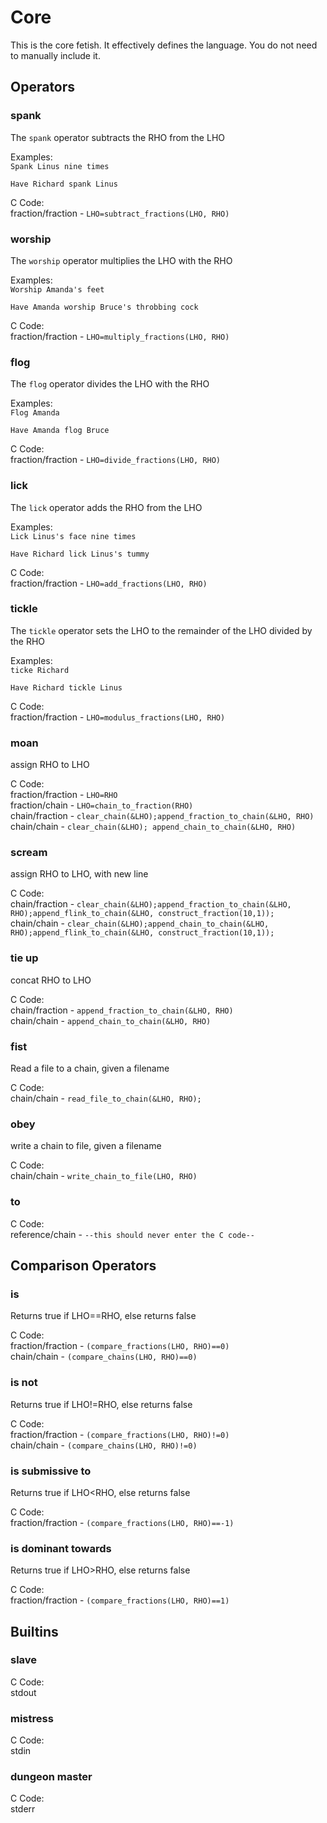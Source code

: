 # Core
This is the core fetish. It effectively defines the language. You do not need to manually include it.
## Operators
### spank
The `spank` operator subtracts the RHO from the LHO  

Examples:  
`Spank Linus nine times`  

`Have Richard spank Linus`  

C Code:  
fraction/fraction - `LHO=subtract_fractions(LHO, RHO)`  

### worship
The `worship` operator multiplies the LHO with the RHO  

Examples:  
`Worship Amanda's feet`  

`Have Amanda worship Bruce's throbbing cock`  

C Code:  
fraction/fraction - `LHO=multiply_fractions(LHO, RHO)`  

### flog
The `flog` operator divides the LHO with the RHO  

Examples:  
`Flog Amanda`  

`Have Amanda flog Bruce`  

C Code:  
fraction/fraction - `LHO=divide_fractions(LHO, RHO)`  

### lick
The `lick` operator adds the RHO from the LHO  

Examples:  
`Lick Linus's face nine times`  

`Have Richard lick Linus's tummy`  

C Code:  
fraction/fraction - `LHO=add_fractions(LHO, RHO)`  

### tickle
The `tickle` operator sets the LHO to the remainder of the LHO divided by the RHO  

Examples:  
`ticke Richard`  

`Have Richard tickle Linus`  

C Code:  
fraction/fraction - `LHO=modulus_fractions(LHO, RHO)`  

### moan
assign RHO to LHO  

C Code:  
fraction/fraction - `LHO=RHO`  
fraction/chain - `LHO=chain_to_fraction(RHO)`  
chain/fraction - `clear_chain(&LHO);append_fraction_to_chain(&LHO, RHO)`  
chain/chain - `clear_chain(&LHO); append_chain_to_chain(&LHO, RHO)`  

### scream
assign RHO to LHO, with new line  

C Code:  
chain/fraction - `clear_chain(&LHO);append_fraction_to_chain(&LHO, RHO);append_flink_to_chain(&LHO, construct_fraction(10,1));`  
chain/chain - `clear_chain(&LHO);append_chain_to_chain(&LHO, RHO);append_flink_to_chain(&LHO, construct_fraction(10,1));`  

### tie up
concat RHO to LHO  

C Code:  
chain/fraction - `append_fraction_to_chain(&LHO, RHO)`  
chain/chain - `append_chain_to_chain(&LHO, RHO)`  

### fist
Read a file to a chain, given a filename  

C Code:  
chain/chain - `read_file_to_chain(&LHO, RHO);`  

### obey
write a chain to file, given a filename  

C Code:  
chain/chain - `write_chain_to_file(LHO, RHO)`  

### to
C Code:  
reference/chain - `--this should never enter the C code--`  

## Comparison Operators
### is
Returns true if LHO==RHO, else returns false  

C Code:  
fraction/fraction - `(compare_fractions(LHO, RHO)==0)`  
chain/chain - `(compare_chains(LHO, RHO)==0)`  

### is not
Returns true if LHO!=RHO, else returns false  

C Code:  
fraction/fraction - `(compare_fractions(LHO, RHO)!=0)`  
chain/chain - `(compare_chains(LHO, RHO)!=0)`  

### is submissive to
Returns true if LHO<RHO, else returns false  

C Code:  
fraction/fraction - `(compare_fractions(LHO, RHO)==-1)`  

### is dominant towards
Returns true if LHO>RHO, else returns false  

C Code:  
fraction/fraction - `(compare_fractions(LHO, RHO)==1)`  

## Builtins
### slave
C Code:  
stdout  

### mistress
C Code:  
stdin  

### dungeon master
C Code:  
stderr  

